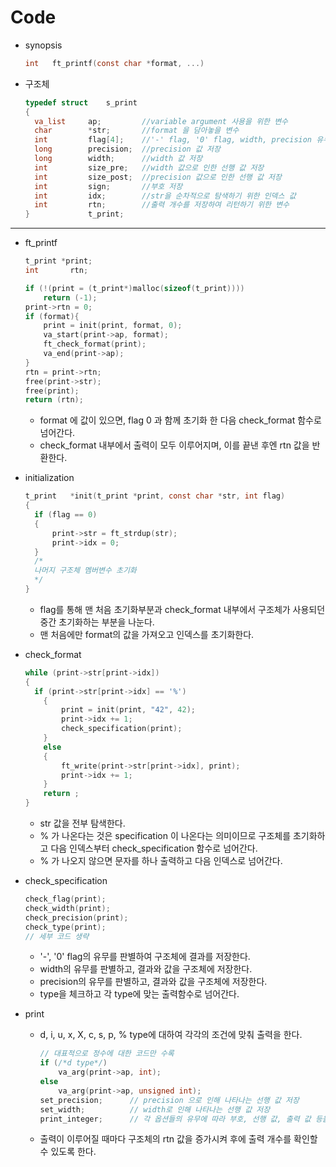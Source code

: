 # Code

- synopsis

  ```c
  int	ft_printf(const char *format, ...)	
  ```

- 구조체

  ```c
  typedef struct	s_print
  {
  	va_list		ap;			//variable argument 사용을 위한 변수
  	char		*str;		//format 을 담아놓을 변수
  	int			flag[4];	//'-' flag, '0' flag, width, precision 유무 저장
  	long		precision;	//precision 값 저장
  	long		width;		//width 값 저장
  	int			size_pre;	//width 값으로 인한 선행 값 저장
  	int			size_post;	//precision 값으로 인한 선행 값 저장
  	int			sign;		//부호 저장
  	int			idx;		//str을 순차적으로 탐색하기 위한 인덱스 값
  	int			rtn;		//출력 개수를 저장하여 리턴하기 위한 변수
  }				t_print;
  ```

---

- ft_printf

  ```c
  t_print *print;
  int		rtn;
  
  if (!(print = (t_print*)malloc(sizeof(t_print))))
      return (-1);
  print->rtn = 0;
  if (format){
      print = init(print, format, 0);
      va_start(print->ap, format);
      ft_check_format(print);
      va_end(print->ap);
  }
  rtn = print->rtn;
  free(print->str);
  free(print);
  return (rtn);
  ```

  - format 에 값이 있으면, flag 0 과 함께 초기화 한 다음 check_format 함수로 넘어간다.
  - check_format 내부에서 출력이 모두 이루어지며, 이를 끝낸 후엔 rtn 값을 반환한다.

  

- initialization

  ```c
  t_print	*init(t_print *print, const char *str, int flag)
  {
  	if (flag == 0)
  	{
  		print->str = ft_strdup(str);
  		print->idx = 0;
  	}
  	/*
  	나머지 구조체 멤버변수 초기화
  	*/
  }
  ```

  - flag를 통해 맨 처음 초기화부분과 check_format 내부에서 구조체가 사용되던 중간 초기화하는 부분을 나눈다.
  - 맨 처음에만 format의 값을 가져오고 인덱스를 초기화한다.

  

- check_format

  ```c
  while (print->str[print->idx])
  {
  	if (print->str[print->idx] == '%')
      {
          print = init(print, "42", 42);
          print->idx += 1;
          check_specification(print);
      }
      else
      {
          ft_write(print->str[print->idx], print);
          print->idx += 1;
      }
      return ;
  }
  ```

  - str 값을 전부 탐색한다.
  - % 가 나온다는 것은 specification 이 나온다는 의미이므로 구조체를 초기화하고 다음 인덱스부터 check_specification 함수로 넘어간다.
  - % 가 나오지 않으면 문자를 하나 출력하고 다음 인덱스로 넘어간다.

  

- check_specification

  ```c
  check_flag(print);
  check_width(print);
  check_precision(print);
  check_type(print);
  // 세부 코드 생략
  ```

  - '-', '0' flag의 유무를 판별하여 구조체에 결과를 저장한다.
  - width의 유무를 판별하고, 결과와 값을 구조체에 저장한다.
  - precision의 유무를 판별하고, 결과와 값을 구조체에 저장한다.
  - type을 체크하고 각 type에 맞는 출력함수로 넘어간다.

  

- print

  - d, i, u, x, X, c, s, p, % type에 대하여 각각의 조건에 맞춰 출력을 한다.

    ```c
    // 대표적으로 정수에 대한 코드만 수록
    if (/*d type*/)
        va_arg(print->ap, int);
    else
        va_arg(print->ap, unsigned int);
    set_precision;		// precision 으로 인해 나타나는 선행 값 저장
    set_width;			// width로 인해 나타나는 선행 값 저장
    print_integer;		// 각 옵션들의 유무에 따라 부호, 선행 값, 출력 값 등을 순서에 맞춰 출력
    ```

  - 출력이 이루어질 때마다 구조체의 rtn 값을 증가시켜 후에 출력 개수를 확인할 수 있도록 한다.